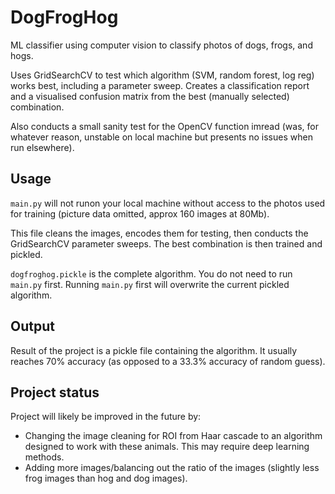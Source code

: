 # DogFrogHog
ML classifier using computer vision to classify photos of dogs, frogs, and hogs.

Uses GridSearchCV to test which algorithm (SVM, random forest, log reg) works best, including a parameter sweep. Creates a classification report and a visualised confusion matrix from the best (manually selected) combination. 

Also conducts a small sanity test for the OpenCV function imread (was, for whatever reason, unstable on local machine but presents no issues when run elsewhere).

## Usage
`main.py` will not runon your local machine without access to the photos used for training (picture data omitted, approx 160 images at 80Mb).

This file cleans the images, encodes them for testing, then conducts the GridSearchCV parameter sweeps. The best combination is then trained and pickled.

`dogfroghog.pickle` is the complete algorithm. You do not need to run `main.py` first. Running `main.py` first will overwrite the current pickled algorithm.

## Output
Result of the project is a pickle file containing the algorithm. It usually reaches 70% accuracy (as opposed to a 33.3% accuracy of random guess).

## Project status
Project will likely be improved in the future by:
- Changing the image cleaning for ROI from Haar cascade to an algorithm designed to work with these animals. This may require deep learning methods.
- Adding more images/balancing out the ratio of the images (slightly less frog images than hog and dog images).